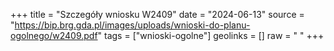 +++
title = "Szczegóły wniosku W2409"
date = "2024-06-13"
source = "https://bip.brg.gda.pl/images/uploads/wnioski-do-planu-ogolnego/w2409.pdf"
tags = ["wnioski-ogolne"]
geolinks = []
raw = " "
+++





